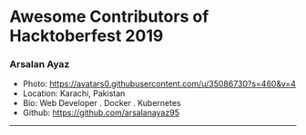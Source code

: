 # Awesome Contributors of Hacktoberfest 2019
### Arsalan Ayaz
- Photo: https://avatars0.githubusercontent.com/u/35086730?s=460&v=4
- Location: Karachi, Pakistan
- Bio: Web Developer . Docker . Kubernetes
- Github: https://github.com/arsalanayaz95
-----------
